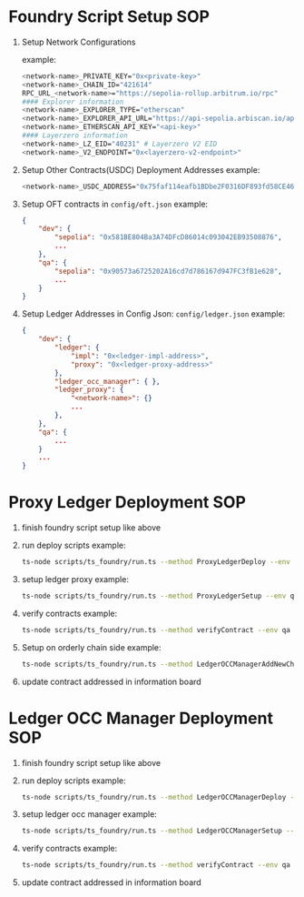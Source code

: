 
# Foundry Script Setup SOP
1. Setup Network Configurations

    example: 
    ```bash
    <network-name>_PRIVATE_KEY="0x<private-key>"
    <network-name>_CHAIN_ID="421614"
    RPC_URL_<network-name>="https://sepolia-rollup.arbitrum.io/rpc"
    #### Explorer information
    <network-name>_EXPLORER_TYPE="etherscan"
    <network-name>_EXPLORER_API_URL="https://api-sepolia.arbiscan.io/api"
    <network-name>_ETHERSCAN_API_KEY="<api-key>"
    #### Layerzero information
    <network-name>_LZ_EID="40231" # Layerzero V2 EID
    <network-name>_V2_ENDPOINT="0x<layerzero-v2-endpoint>"
    ```

2. Setup Other Contracts(USDC) Deployment Addresses
    example:
    ```bash
    <network-name>_USDC_ADDRESS="0x75faf114eafb1BDbe2F0316DF893fd58CE46AA4d"
    ```
3. Setup OFT contracts in `config/oft.json`
    example:
    ```json
    {
        "dev": {
            "sepolia": "0x581BE804Ba3A74DFcD86014c093042EB93508876",
            ...
        },
        "qa": {
            "sepolia": "0x90573a6725202A16cd7d786167d947FC3fB1e628",
            ...
        }
    }
    ```

4. Setup Ledger Addresses in Config Json: `config/ledger.json`
    example:
    ```json
    {
        "dev": {
            "ledger": {
                "impl": "0x<ledger-impl-address>",
                "proxy": "0x<ledger-proxy-address>"
            },
            "ledger_occ_manager": { },
            "ledger_proxy": {
                "<network-name>": {}
                ...
            },
        },
        "qa": {
            ...
        }
        ...
    }

# Proxy Ledger Deployment SOP

1. finish foundry script setup like above 

2. run deploy scripts
    example:
    ```bash
    ts-node scripts/ts_foundry/run.ts --method ProxyLedgerDeploy --env qa --network sepolia --broadcast 
    ```

3. setup ledger proxy
    example:
    ```bash
    ts-node scripts/ts_foundry/run.ts --method ProxyLedgerSetup --env qa --network sepolia --broadcast 
    ```

4. verify contracts
    example:
    ```bash
    ts-node scripts/ts_foundry/run.ts --method verifyContract --env qa --network sepolia --contract ledger_proxy --compilerVersion 0.8.22
    ```

5. Setup on orderly chain side
    example:
    ```bash
    ts-node scripts/ts_foundry/run.ts --method LedgerOCCManagerAddNewChain --env qa --newNetwork basesepolia --broadcast
    ```

6. update contract addressed in information board

# Ledger OCC Manager Deployment SOP

1. finish foundry script setup like above

2. run deploy scripts
    example:
    ```bash
    ts-node scripts/ts_foundry/run.ts --method LedgerOCCManagerDeploy --env qa --network sepolia --broadcast
    ```
3. setup ledger occ manager
    example:
    ```bash
    ts-node scripts/ts_foundry/run.ts --method LedgerOCCManagerSetup --env qa --network sepolia --broadcast
    ```
4. verify contracts
    example:
    ```bash
    ts-node scripts/ts_foundry/run.ts --method verifyContract --env qa --network sepolia --contract ledger_occ_manager --compilerVersion 0.8.22
    ```
5. update contract addressed in information board
